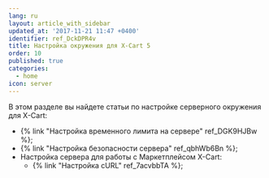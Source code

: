 ```yaml
---
lang: ru
layout: article_with_sidebar
updated_at: '2017-11-21 11:47 +0400'
identifier: ref_DckDPR4v
title: Настройка окружения для X-Cart 5
order: 10
published: true
categories:
  - home
icon: server
---
```

В этом разделе вы найдете статьи по настройке серверного окружения для X-Cart:

*   {% link "Настройка временного лимита на сервере" ref_DGK9HJBw %};
*   {% link "Настройка безопасности сервера" ref_qbhWb6Bn %};
*   Настройка сервера для работы с Маркетплейсом X-Cart: 
    *   {% link "Настройка cURL" ref_7acvbbTA %};
